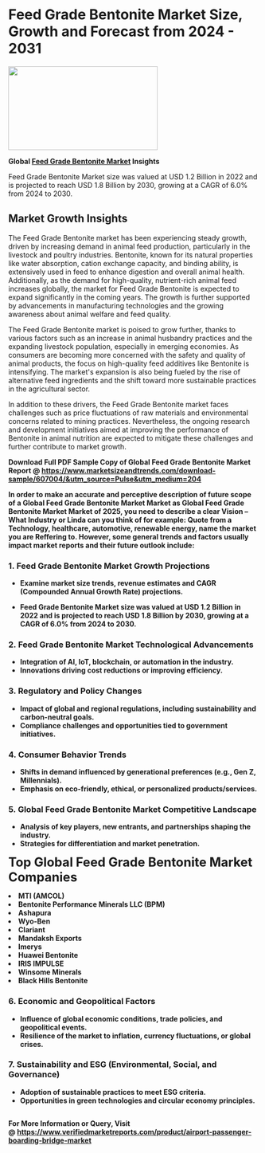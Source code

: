 <H1>Feed Grade Bentonite Market Size, Growth and Forecast from 2024 - 2031</H1><img class="aligncenter size-medium wp-image-584254" src="https://thirdeyenews.in/wp-content/uploads/2024/09/Global-Market-Research-300x168.jpeg" alt="" width="300" height="168" /><p><strong>Global&nbsp;<a href="https://www.marketsizeandtrends.com/download-sample/607004/&amp;utm_source=Pulse&amp;utm_medium=204">Feed Grade Bentonite Market</a> Insights</strong></p><p>Feed Grade Bentonite Market size was valued at USD 1.2 Billion in 2022 and is projected to reach USD 1.8 Billion by 2030, growing at a CAGR of 6.0% from 2024 to 2030.</p><p><h2>Market Growth Insights</h2> <p>The Feed Grade Bentonite market has been experiencing steady growth, driven by increasing demand in animal feed production, particularly in the livestock and poultry industries. Bentonite, known for its natural properties like water absorption, cation exchange capacity, and binding ability, is extensively used in feed to enhance digestion and overall animal health. Additionally, as the demand for high-quality, nutrient-rich animal feed increases globally, the market for Feed Grade Bentonite is expected to expand significantly in the coming years. The growth is further supported by advancements in manufacturing technologies and the growing awareness about animal welfare and feed quality.</p> <p><strong></strong></p> <p>The Feed Grade Bentonite market is poised to grow further, thanks to various factors such as an increase in animal husbandry practices and the expanding livestock population, especially in emerging economies. As consumers are becoming more concerned with the safety and quality of animal products, the focus on high-quality feed additives like Bentonite is intensifying. The market's expansion is also being fueled by the rise of alternative feed ingredients and the shift toward more sustainable practices in the agricultural sector.</p> <p>In addition to these drivers, the Feed Grade Bentonite market faces challenges such as price fluctuations of raw materials and environmental concerns related to mining practices. Nevertheless, the ongoing research and development initiatives aimed at improving the performance of Bentonite in animal nutrition are expected to mitigate these challenges and further contribute to market growth.</p> <p><strong></p><p><span class=""><strong>Download Full PDF Sample Copy of Global Feed Grade Bentonite Market Report</strong> @ <a href="https://www.marketsizeandtrends.com/download-sample/607004/&amp;utm_source=Pulse&amp;utm_medium=204" target="_blank">https://www.marketsizeandtrends.com/download-sample/607004/&amp;utm_source=Pulse&amp;utm_medium=204</a></span></p><p>In order to make an accurate and perceptive description of future scope of a Global&nbsp;Feed Grade Bentonite Market Market as Global&nbsp;Feed Grade Bentonite Market Market of 2025, you need to describe a clear Vision &ndash; What Industry or Linda can you think of for example: Quote from a Technology, healthcare, automotive, renewable energy, name the market you are Reffering to. However, some general trends and factors usually impact market reports and their future outlook include:</p><h3>1.&nbsp;<strong>Feed Grade Bentonite Market Growth Projections</strong></h3><ul><li>Examine market size trends, revenue estimates and CAGR (Compounded Annual Growth Rate) projections.</li><li><p>Feed Grade Bentonite Market size was valued at USD 1.2 Billion in 2022 and is projected to reach USD 1.8 Billion by 2030, growing at a CAGR of 6.0% from 2024 to 2030.</p></li></ul><h3>2.&nbsp;<strong>Feed Grade Bentonite Market Technological Advancements</strong></h3><ul><li>Integration of AI, IoT, blockchain, or automation in the industry.</li><li>Innovations driving cost reductions or improving efficiency.</li></ul><h3>3.&nbsp;<strong>Regulatory and Policy Changes</strong></h3><ul><li>Impact of global and regional regulations, including sustainability and carbon-neutral goals.</li><li>Compliance challenges and opportunities tied to government initiatives.</li></ul><h3>4.&nbsp;<strong>Consumer Behavior Trends</strong></h3><ul><li>Shifts in demand influenced by generational preferences (e.g., Gen Z, Millennials).</li><li>Emphasis on eco-friendly, ethical, or personalized products/services.</li></ul><h3>5.&nbsp;<strong>Global Feed Grade Bentonite Market Competitive Landscape</strong></h3><ul><li>Analysis of key players, new entrants, and partnerships shaping the industry.</li><li>Strategies for differentiation and market penetration.</li></ul><p data-pm-slice="1 1 []"><span style="color: inherit; font-family: inherit; font-size: 25px;">Top Global Feed Grade Bentonite Market Companies</span></p><div class="" data-test-id=""><p><li>MTI (AMCOL)</li><li> Bentonite Performance Minerals LLC (BPM)</li><li> Ashapura</li><li> Wyo-Ben</li><li> Clariant</li><li> Mandaksh Exports</li><li> Imerys</li><li> Huawei Bentonite</li><li> IRIS IMPULSE</li><li> Winsome Minerals</li><li> Black Hills Bentonite</li></p></div><h3>6.&nbsp;<strong>Economic and Geopolitical Factors</strong></h3><ul><li>Influence of global economic conditions, trade policies, and geopolitical events.</li><li>Resilience of the market to inflation, currency fluctuations, or global crises.</li></ul><h3>7.&nbsp;<strong>Sustainability and ESG (Environmental, Social, and Governance)</strong></h3><ul><li>Adoption of sustainable practices to meet ESG criteria.</li><li>Opportunities in green technologies and circular economy principles.</li></ul><h2><strong style="font-size: 14px;">For More Information or Query, Visit @&nbsp;</strong><a style="background-color: #ffffff; font-size: 14px;" href="https://www.marketsizeandtrends.com/report/feed-grade-bentonite-market/" target="_blank">https://www.verifiedmarketreports.com/product/airport-passenger-boarding-bridge-market</a></h2>
